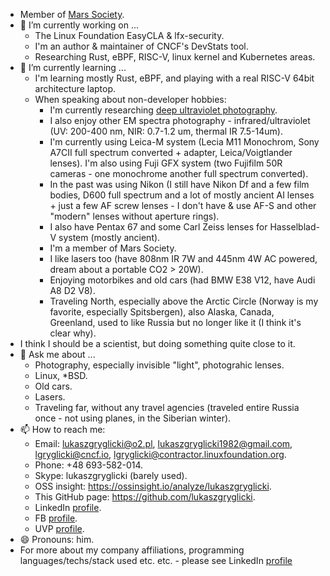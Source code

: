 - Member of [Mars Society](https://www.marssociety.org).
- 🔭 I’m currently working on ...
  - The Linux Foundation EasyCLA & lfx-security.
  - I'm an author & maintainer of CNCF's DevStats tool.
  - Researching Rust, eBPF, RISC-V, linux kernel and Kubernetes areas.
- 🌱 I’m currently learning ...
  - I'm learning mostly Rust, eBPF, and playing with a real RISC-V 64bit architecture laptop.
  - When speaking about non-developer hobbies:
    - I'm currently researching [deep ultraviolet photography](https://www.ultravioletphotography.com/content/index.php?/profile/368-lukaszgryglicki/).
    - I also enjoy other EM spectra photography - infrared/ultraviolet (UV: 200-400 nm, NIR: 0.7-1.2 um, thermal IR 7.5-14um).
    - I'm currently using Leica-M system (Lecia M11 Monochrom, Sony A7CII full spectrum converted + adapter, Leica/Voigtlander lenses). I'm also using Fuji GFX system (two Fujifilm 50R cameras - one monochrome another full spectrum converted).
    - In the past was using Nikon (I still have Nikon Df and a few film bodies, D600 full spectrum and a lot of mostly ancient AI lenses + just a few AF screw lenses - I don't have & use AF-S and other "modern" lenses without aperture rings).
    - I also have Pentax 67 and some Carl Zeiss lenses for Hasselblad-V system (mostly ancient).
    - I'm a member of Mars Society.
    - I like lasers too (have 808nm IR 7W and 445nm 4W AC powered, dream about a portable CO2 > 20W).
    - Enjoying motorbikes and old cars (had BMW E38 V12, have Audi A8 D2 V8).
    - Traveling North, especially above the Arctic Circle (Norway is my favorite, especially Spitsbergen), also Alaska, Canada, Greenland, used to like Russia but no longer like it (I think it's clear why).
- I think I should be a scientist, but doing something quite close to it.
- 💬 Ask me about ...
  - Photography, especially invisible "light", photograhic lenses.
  - Linux, *BSD.
  - Old cars.
  - Lasers.
  - Traveling far, without any travel agencies (traveled entire Russia once - not using planes, in the Siberian winter).
- 📫 How to reach me:
  - Email: lukaszgryglicki@o2.pl, lukaszgryglicki1982@gmail.com, lgryglicki@cncf.io, lgryglicki@contractor.linuxfoundation.org.
  - Phone: +48 693-582-014.
  - Skype: lukaszgryglicki (barely used).
  - OSS insight: https://ossinsight.io/analyze/lukaszgryglicki.
  - This GitHub page: https://github.com/lukaszgryglicki.
  - LinkedIn [profile](https://www.linkedin.com/in/lukasz-gryglicki-89a6a678/).
  - FB [profile](https://www.facebook.com/lukasz.gryglicki/).
  - UVP [profile](https://www.ultravioletphotography.com/content/index.php?/profile/368-lukaszgryglicki/).
- 😄 Pronouns: him.
- For more about my company affiliations, programming languages/techs/stack used etc. etc. - please see LinkedIn [profile](https://www.linkedin.com/in/lukasz-gryglicki-89a6a678/)
